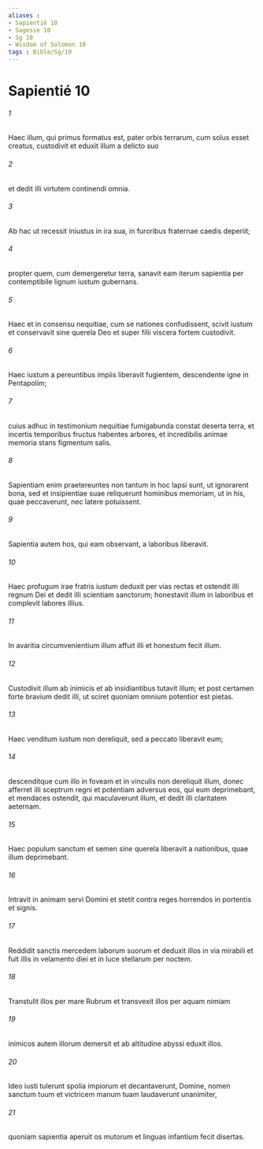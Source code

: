 ```yaml
---
aliases : 
- Sapientié 10
- Sagesse 10
- Sg 10
- Wisdom of Solomon 10
tags : Bible/Sg/10
---
```


# Sapientié 10

###### 1
Haec illum, qui primus formatus est, pater orbis terrarum, cum solus esset creatus, custodivit et eduxit illum a delicto suo
###### 2
et dedit illi virtutem continendi omnia.
###### 3
Ab hac ut recessit iniustus in ira sua, in furoribus fraternae caedis deperiit;
###### 4
propter quem, cum demergeretur terra, sanavit eam iterum sapientia per contemptibile lignum iustum gubernans.
###### 5
Haec et in consensu nequitiae, cum se nationes confudissent, scivit iustum et conservavit sine querela Deo et super filii viscera fortem custodivit.
###### 6
Haec iustum a pereuntibus impiis liberavit fugientem, descendente igne in Pentapolim;
###### 7
cuius adhuc in testimonium nequitiae fumigabunda constat deserta terra, et incertis temporibus fructus habentes arbores, et incredibilis animae memoria stans figmentum salis.
###### 8
Sapientiam enim praetereuntes non tantum in hoc lapsi sunt, ut ignorarent bona, sed et insipientiae suae reliquerunt hominibus memoriam, ut in his, quae peccaverunt, nec latere potuissent.
###### 9
Sapientia autem hos, qui eam observant, a laboribus liberavit.
###### 10
Haec profugum irae fratris iustum deduxit per vias rectas et ostendit illi regnum Dei et dedit illi scientiam sanctorum; honestavit illum in laboribus et complevit labores illius.
###### 11
In avaritia circumvenientium illum affuit illi et honestum fecit illum.
###### 12
Custodivit illum ab inimicis et ab insidiantibus tutavit illum; et post certamen forte bravium dedit illi, ut sciret quoniam omnium potentior est pietas.
###### 13
Haec venditum iustum non dereliquit, sed a peccato liberavit eum;
###### 14
descenditque cum illo in foveam et in vinculis non dereliquit illum, donec afferret illi sceptrum regni et potentiam adversus eos, qui eum deprimebant, et mendaces ostendit, qui maculaverunt illum, et dedit illi claritatem aeternam.
###### 15
Haec populum sanctum et semen sine querela liberavit a nationibus, quae illum deprimebant.
###### 16
Intravit in animam servi Domini et stetit contra reges horrendos in portentis et signis.
###### 17
Reddidit sanctis mercedem laborum suorum et deduxit illos in via mirabili et fuit illis in velamento diei et in luce stellarum per noctem.
###### 18
Transtulit illos per mare Rubrum et transvexit illos per aquam nimiam
###### 19
inimicos autem illorum demersit et ab altitudine abyssi eduxit illos.
###### 20
Ideo iusti tulerunt spolia impiorum et decantaverunt, Domine, nomen sanctum tuum et victricem manum tuam laudaverunt unanimiter,
###### 21
quoniam sapientia aperuit os mutorum et linguas infantium fecit disertas.
